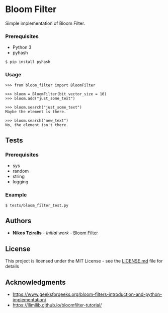 # Bloom Filter

Simple implementation of Bloom Filter.


### Prerequisites

* Python 3
* pyhash

```
$ pip install pyhash
```

### Usage

```
>>> from bloom_filter import BloomFilter

>>> bloom = BloomFilter(bit_vector_size = 10)
>>> bloom.add("just_some_text")

>>> bloom.search("just_some_text")
Maybe the element is there.

>>> bloom.search("new_text")
No, the element isn't there.
```

## Tests

### Prerequisites

* sys
* random
* string
* logging


### Example

```
$ tests/bloom_filter_test.py
```

## Authors

* **Nikos Tziralis** - *Initial work* - [Bloom Filter](https://github.com/ntzi/bloom_filter)

## License

This project is licensed under the MIT License - see the [LICENSE.md](LICENSE.md) file for details

## Acknowledgments

* https://www.geeksforgeeks.org/bloom-filters-introduction-and-python-implementation/
* https://llimllib.github.io/bloomfilter-tutorial/

